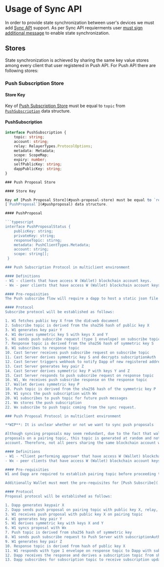 # Usage of Sync API

In order to provide state synchronization between user's devices we must add [Sync API](../core/sync/readme.md) support. As per Sync API requierments user [must sign additional message](../core/sync/sync-protocol.md#generating-a-message-to-sign) to enable state synchronization. 

## Stores 

State synchronization is achieved by sharing the same key value stores among every client that user
registered in Push API. For Push API there are following stores:


### Push Subscription Store

#### Store Key

Key of [Push Subscription Store](#push-subscription-store) must be equal to `topic` from
[`PushSubscription`](#pushsubscription) data structure. 

#### PushSubscription

```typescript
interface PushSubscription {
    topic: string;
    account: string;
    relay: RelayerTypes.ProtocolOptions;
    metadata: Metadata;
    scope: ScopeMap;
    expiry: number;
    selfPublicKey: string;
    dappPublicKey: string;
}

### Push Proposal Store

#### Store Key

Key of [Push Proposal Store](#push-proposal-store) must be equal to `responseTopic` from
[`PushProposal`](#pushproposal) data structure. 

#### PushProposal

```typescript
interface PushProposalStatus {
    publicKey: string;
    privateKey: string;
    responseTopic: stirng;
    metadata: PushClientTypes.Metadata;
    account: string;
    scope: string[];
 }

### Push Subscription Protocol in multiclient environment

#### Definitions
- W1 - clients that have access W (Wallet) blockchain account keys.
- Wx - peer clients that have access W (Wallet) blockchain account keys. 

#### Pre-requisities
The Push subscribe flow will require a dapp to host a static json file which will contain a DID document compliant with `did:web` method as specified [here](https://w3c-ccg.github.io/did-method-web/). In this DID document we will specify a X25519 public key that will be used by the Push API protocol to derive a symmetric key for the Push topic.

#### Protocol
Subscribe protocol will be established as follows:

1. W1 fetches public key X from the did:web document
2. Subscribe topic is derived from the sha256 hash of public key X
3. W1 generates key pair Y
4. W1 derives symmetric key S with keys X and Y
5. W1 sends push subscribe request (type 1 envelope) on subscribe topic with subscriptionAuth
7. Response topic is derived from the sha256 hash of symmetric key S
8. W1 subscribes to response topic
10. Cast Server receives push subscribe request on subscribe topic
11. Cast Server derives symmetric key S and decrypts subscriptionAuth
12. Cast Server triggers webhook to notify Dapp of new registered address
13. Cast Server generates key pair Z
14. Cast Server derives symmetric key P with keys Y and Z
15. Cast Server responds to push subscribe request on response topic
16. W1, Wx receives push subscribe response on the response topic
17. Wallet derives symmetric key P
18. Push topic is derived from the sha256 hash of the symmetric key P
19. W1 syncs the push subscription with Wx
20. W1 subscribes to push topic for future push messages
21. Wx stores the push subscription
22. Wx subscribe to push topic coming from the sync request.

### Push Proposal Protocol in multiclient environment

**WIP**: It is unclear whether or not we want to sync push proposals

Although syncing proposals may seem redundant, due to the fact that wallets already listen to push
proposals on a pairing topic, this topic is generated at random and not derived from the blockchain
account. Therefore, not all peers sharing the same blockchain account will receive the proposal.

#### Definitions
- W1 - *Client performing approve* that have access W (Wallet) blockchain account keys.
- Wx - peer clients that have access W (Wallet) blockchain account keys. 

#### Pre-requisities
W1 and Dapp are required to establish pairing topic before proceeding to Push protocol execution.

Additionally Wallet must meet the pre-requisites for [Push Subscribe](./push-subscribe.md) to complete this flow.

#### Protocol
Proposal protocol will be established as follows:

1. Dapp generates keypair X
2. Dapp sends push proposal on pairing topic with public key X, relay, metadata and scope
3. W1 receives push proposal with public key X on pairing topic
4. W1 generates key pair Y
5. W1 derives symmetric key with keys X and Y
6. W1 syncs proposal with Wx
7. Push topic is derived from sha256 hash of symmetric key 
8. W1 sends push subscribe request to Push Server with subscriptionAuth
9. W1 generates key pair Z
10. Response topic is derived from hash of public key X
11. W1 responds with type 1 envelope on response topic to Dapp with subscriptionAuth and subscription symmetric key
12. Dapp receives the response and derives a subscription topic from sha256 hash of subscription symmetric key
13. Dapp subscribes for subscription topic to receive subscription updates published by the wallet


